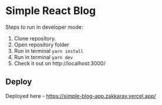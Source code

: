 # Simple React Blog

Steps to run in developer mode:
  1. Clone repository.
  2. Open repository folder
  3. Run in terminal `yarn install`
  4. Run in terminal `yarn dev`
  5. Check it out on http://localhost:3000/
  
## Deploy
  
  Deployed here - https://simple-blog-app.zakkaray.vercel.app/
